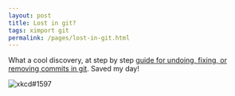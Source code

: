 ```yaml
---
layout: post
title: Lost in git?
tags: ximport git
permalink: /pages/lost-in-git.html
---
```

What a cool discovery, at step by step [guide for undoing, fixing, or removing commits in git](http://sethrobertson.github.io/GitFixUm/fixup.html). Saved my day!

![xkcd#1597](https://imgs.xkcd.com/comics/git.png)
